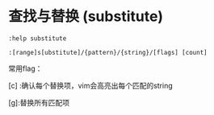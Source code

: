 # 查找与替换 (substitute)



```shell
:help substitute

:[range]s[ubstitute]/{pattern}/{string}/[flags] [count]
```



常用flag：

[c] :确认每个替换项，vim会高亮出每个匹配的string

\[g]:替换所有匹配项